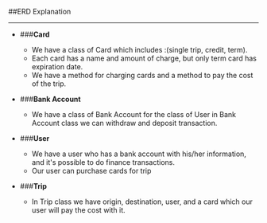 ##ERD Explanation
___
+ ###__Card__
  + We have a class of Card which includes :(single trip, credit, term). 
  + Each card has a name and amount of charge, but only term card has expiration date.
  + We have a method for charging cards and a method to pay the cost of the trip.
+ ###__Bank Account__
  + We have a class of Bank Account for the class of User
  in Bank Account class we can withdraw and deposit transaction.

+ ###__User__
  + We have a user who has a bank account with his/her information, and it's possible to do finance transactions.
  + Our user can purchase cards for trip

+ ###__Trip__
  + In Trip class we have origin, destination, user, and a card which our user will pay the cost with it.
